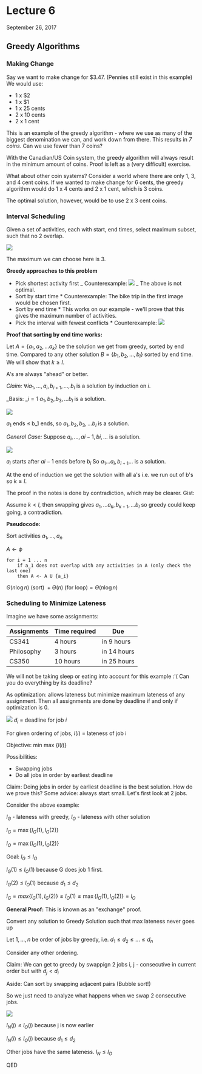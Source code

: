 # Lecture 6

September 26, 2017

## Greedy Algorithms

### Making Change

Say we want to make change for \$3.47. (Pennies still exist in this example) We would use:

- 1 x \$2
- 1 x \$1
- 1 x 25 cents
- 2 x 10 cents
- 2 x 1 cent

This is an example of the greedy algorithm - where we use as many of the biggest denomination we can, and work down from there. This results in _7 coins_. Can we use fewer than 7 coins?

With the Canadian/US Coin system, the greedy algorithm will always result in the minimum amount of coins. Proof is left as a (very difficult) exercise.

What about other coin systems? Consider a world where there are only 1, 3, and 4 cent coins. If we wanted to make change for 6 cents, the greedy algorithm would do 1 x 4 cents and 2 x 1 cent, which is 3 coins.

The optimal solution, however, would be to use 2 x 3 cent coins.

### Interval Scheduling

Given a set of activities, each with start, end times, select maximum subset, such that no 2 overlap.

![](https://i.imgur.com/8OjVEVg.png)

The maximum we can choose here is 3.

**Greedy approaches to this problem**

- Pick shortest activity first
  _ Counterexample: ![](https://i.imgur.com/5WwiRVs.png)
  _ The above is not optimal.
- Sort by start time \* Counterexample: The bike trip in the first image would be chosen first.
- Sort by end time \* This works on our example - we'll prove that this gives the maximum number of activities.
- Pick the interval with fewest conflicts \* Counterexample: ![](https://i.imgur.com/Oh3wQQP.png)

**Proof that sorting by end time works:**

Let $A = \{a_1, a_2, ... a_k\}$ be the solution we get from greedy, sorted by end time. Compared to any other solution $B = \{b_1, b_2, ..., b_l\}$ sorted by end time. We will show that $k \geq l$.

A's are always "ahead" or better.

_Claim:_ $\forall i a_1,  ..., a_i, b_{i+1}, ..., b_l$ is a solution by induction on $i$.

_Basis: _$i = 1$ $a_1, b_2, b_3, ... b_l$ is a solution.

![](https://i.imgur.com/Hs4eSzW.png)

$a_1$ ends $\leq$ b_1 ends, so $a_1, b_2, b_3, ... b_l$ is a solution.

_General Case:_
Suppose $a_i,...,a{i-1},b{i},...$ is a solution.

![](https://i.imgur.com/NxXVvxZ.png)

$a_i$ starts after $a{i-1}$ ends before $b_i$ So $a_1...a_i,b_{i+1}...$ is a solution.

At the end of induction we get the solution with all a's i.e. we run out of b's so $k \geq l$.

The proof in the notes is done by contradiction, which may be clearer. Gist:

Assume $k < l$, then swapping gives $a_1, ... a_k, b_{k+1}, ... b_l$ so greedy could keep going, a contradiction.

**Pseudocode:**

Sort activities $a_1, ..., a_n$

$A \leftarrow \phi$

```none
for i = 1 ... n
	if a_1 does not overlap with any activities in A (only check the last one)
	then A <- A U {a_i}
```

$\Theta(n \log n) \text{ (sort) } + \Theta(n) \text{ (for loop)} = \Theta(n \log n)$

### Scheduling to Minimize Lateness

Imagine we have some assignments:

| Assignments | Time required | Due         |
| ----------- | ------------- | ----------- |
| CS341       | 4 hours       | in 9 hours  |
| Philosophy  | 3 hours       | in 14 hours |
| CS350       | 10 hours      | in 25 hours |

We will not be taking sleep or eating into account for this example :'( Can you do everything by its deadline?

As optimization: allows lateness but minimize maximum lateness of any assignment. Then all assignments are done by deadline if and only if optimization is 0.

![](https://i.imgur.com/mZPzUI5.png) $d_i$ = deadline for job $i$

For given ordering of jobs, $l(i)$ = lateness of job i

Objective: min max $\{l(i)\}$

Possibilities:

- Swapping jobs
- Do all jobs in order by earliest deadline

Claim: Doing jobs in order by earliest deadline is the best solution. How do we prove this? Some advice: always start small. Let's first look at 2 jobs.

Consider the above example:

$l_G$ - lateness with greedy, $l_O$ - lateness with other solution

$l_G = \max \{l_G(1), l_G(2)\}$

$l_O = \max \{l_O(1), l_O(2)\}$

Goal: $l_G \leq l_O$

$l_G(1) \leq l_O(1)$ because G does job 1 first.

$l_G(2) \leq l_O(1)$ because $d_1 \leq d_2$

$l_G = max\{l_G(1), l_G(2)\} \leq l_O(1) \leq \max\{l_O(1), l_O(2)\} = l_O$

**General Proof:** This is known as an "exchange" proof.

Convert any solution to Greedy Solution such that max lateness never goes up

Let $1, ..., n$ be order of jobs by greedy, i.e. $d_1 \leq d_2 \leq ... \leq d_n$

Consider any other ordering.

Claim: We can get to greedy by swappign 2 jobs i, j - consecutive in current order but with $d_j < d_i$

Aside: Can sort by swapping adjacent pairs (Bubble sort!)

So we just need to analyze what happens when we swap 2 consecutive jobs.

![](https://i.imgur.com/gxFYtqg.png)

$l_N(j) \leq l_O(j)$ because j is now earlier

$l_N(i) \leq l_O(j)$ because $d_1 \leq d_2$

Other jobs have the same lateness. $l_N \leq l_O$

QED
